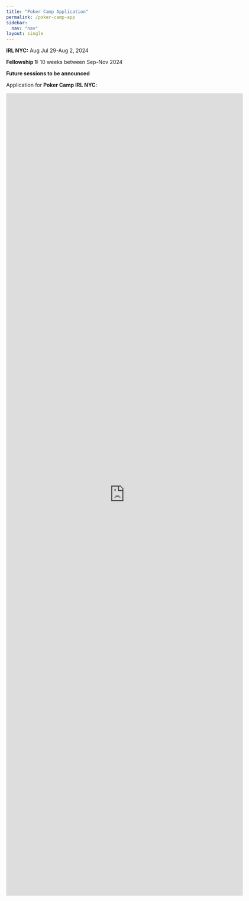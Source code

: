 ```yaml
---
title: "Poker Camp Application"
permalink: /poker-camp-app
sidebar:
  nav: "nav"
layout: single
---
```

**IRL NYC:** Aug Jul 29-Aug 2, 2024

**Fellowship 1:** 10 weeks between Sep-Nov 2024

**Future sessions to be announced**

Application for **Poker Camp IRL NYC**: 
<iframe src="https://docs.google.com/forms/d/e/1FAIpQLSfsH5J9v9_lwbVWuRelph75HXHYIRDkfV9brCadp9gDIpsGIQ/viewform?embedded=true" width="640" height="2166" frameborder="0" marginheight="0" marginwidth="0">Loading…</iframe>